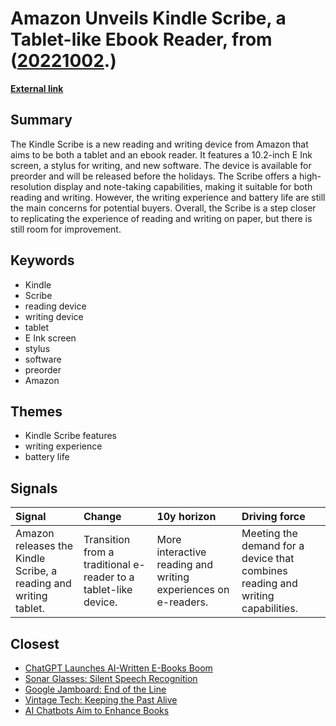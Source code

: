 # __Amazon Unveils Kindle Scribe, a Tablet-like Ebook Reader__, from ([20221002](https://kghosh.substack.com/p/20221002).)

__[External link](https://www.theverge.com/2022/9/28/23375663/amazon-kindle-scribe-e-ink-tablet-stylus-event-price)__



## Summary

The Kindle Scribe is a new reading and writing device from Amazon that aims to be both a tablet and an ebook reader. It features a 10.2-inch E Ink screen, a stylus for writing, and new software. The device is available for preorder and will be released before the holidays. The Scribe offers a high-resolution display and note-taking capabilities, making it suitable for both reading and writing. However, the writing experience and battery life are still the main concerns for potential buyers. Overall, the Scribe is a step closer to replicating the experience of reading and writing on paper, but there is still room for improvement.

## Keywords

* Kindle
* Scribe
* reading device
* writing device
* tablet
* E Ink screen
* stylus
* software
* preorder
* Amazon

## Themes

* Kindle Scribe features
* writing experience
* battery life

## Signals

| Signal                                                           | Change                                                          | 10y horizon                                                    | Driving force                                                                   |
|:-----------------------------------------------------------------|:----------------------------------------------------------------|:---------------------------------------------------------------|:--------------------------------------------------------------------------------|
| Amazon releases the Kindle Scribe, a reading and writing tablet. | Transition from a traditional e-reader to a tablet-like device. | More interactive reading and writing experiences on e-readers. | Meeting the demand for a device that combines reading and writing capabilities. |

## Closest

* [ChatGPT Launches AI-Written E-Books Boom](23b1a43c321ff714805ff4bc83829491)
* [Sonar Glasses: Silent Speech Recognition](ec5ddbc54cbf0686918bc273da8d97c3)
* [Google Jamboard: End of the Line](1f6ffedb8c1bbd834ffc6a40038cbf7c)
* [Vintage Tech: Keeping the Past Alive](2a98922fc3676ea6365782ce075cf589)
* [AI Chatbots Aim to Enhance Books](52ee8c1b0291daa92b97c28225a816b6)